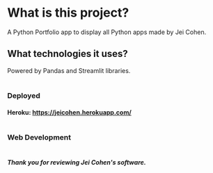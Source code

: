 # What is this project?
A Python Portfolio app to display all Python apps made by Jei Cohen.

## What technologies it uses?
Powered by Pandas and Streamlit libraries. 
#

### Deployed
#### Heroku: https://jeicohen.herokuapp.com/
#

### Web Development
#

##### Thank you for reviewing Jei Cohen's software.